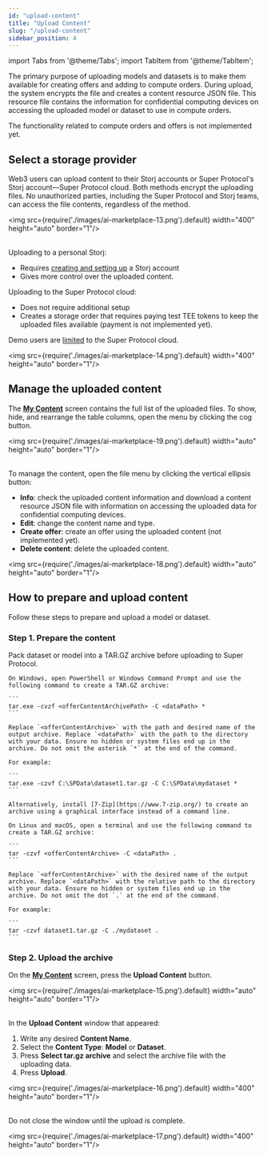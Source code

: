 ```yaml
---
id: "upload-content"
title: "Upload Content"
slug: "/upload-content"
sidebar_position: 4
---
```


import Tabs from '@theme/Tabs';
import TabItem from '@theme/TabItem';

The primary purpose of uploading models and datasets is to make them available for creating offers and adding to compute orders. During upload, the system encrypts the file and creates a content resource JSON file. This resource file contains the information for confidential computing devices on accessing the uploaded model or dataset to use in compute orders.

The functionality related to compute orders and offers is not implemented yet.

## Select a storage provider

Web3 users can upload content to their Storj accounts or Super Protocol's Storj account—Super Protocol cloud. Both methods encrypt the uploading files. No unauthorized parties, including the Super Protocol and Storj teams, can access the file contents, regardless of the method.

<img src={require('./images/ai-marketplace-13.png').default} width="400" height="auto" border="1"/>
<br/>
<br/>

Uploading to a personal Storj:

- Requires [creating and setting up](/ai-marketplace/web3-access#step-4-storj-account) a Storj account
- Gives more control over the uploaded content.

Uploading to the Super Protocol cloud:

- Does not require additional setup
- Creates a storage order that requires paying test TEE tokens to keep the uploaded files available (payment is not implemented yet).

Demo users are [limited](/ai-marketplace/enter-marketplace#demo-user-account-limitations) to the Super Protocol cloud.

<img src={require('./images/ai-marketplace-14.png').default} width="400" height="auto" border="1"/>
<br/>

## Manage the uploaded content

The [**My Content**](https://beta.marketplace.superprotocol.com/my-content) screen contains the full list of the uploaded files. To show, hide, and rearrange the table columns, open the menu by clicking the cog button.

<img src={require('./images/ai-marketplace-19.png').default} width="auto" height="auto" border="1"/>
<br/>
<br/>

To manage the content, open the file menu by clicking the vertical ellipsis button:

- **Info**: check the uploaded content information and download a content resource JSON file with information on accessing the uploaded data for confidential computing devices.
- **Edit**: change the content name and type.
- **Create offer**: create an offer using the uploaded content (not implemented yet).
- **Delete content**: delete the uploaded content.

<img src={require('./images/ai-marketplace-18.png').default} width="auto" height="auto" border="1"/>
<br/>

## How to prepare and upload content

Follow these steps to prepare and upload a model or dataset.

### Step 1. Prepare the content

Pack dataset or model into a TAR.GZ archive before uploading to Super Protocol.

<Tabs>
  <TabItem value="windows" label="Windows" default>

    On Windows, open PowerShell or Windows Command Prompt and use the following command to create a TAR.GZ archive:

    ```
    tar.exe -cvzf <offerContentArchivePath> -C <dataPath> *
    ```

    Replace `<offerContentArchive>` with the path and desired name of the output archive. Replace `<dataPath>` with the path to the directory with your data. Ensure no hidden or system files end up in the archive. Do not omit the asterisk `*` at the end of the command.

    For example:

    ```
    tar.exe -czvf C:\SPData\dataset1.tar.gz -C C:\SPData\mydataset *
    ```

    Alternatively, install [7-Zip](https://www.7-zip.org/) to create an archive using a graphical interface instead of a command line.

  </TabItem>
  <TabItem value="linux" label="Linux and macOS">

    On Linux and macOS, open a terminal and use the following command to create a TAR.GZ archive:

    ```
    tar -czvf <offerContentArchive> -C <dataPath> .
    ```

    Replace `<offerContentArchive>` with the desired name of the output archive. Replace `<dataPath>` with the relative path to the directory with your data. Ensure no hidden or system files end up in the archive. Do not omit the dot `.` at the end of the command.

    For example:

    ```
    tar -czvf dataset1.tar.gz -C ./mydataset .
    ```

  </TabItem>
</Tabs>

### Step 2. Upload the archive

On the [**My Content**](https://beta.marketplace.dev.superprotocol.com/my-content) screen, press the **Upload Content** button.

<img src={require('./images/ai-marketplace-15.png').default} width="auto" height="auto" border="1"/>
<br/>
<br/>

In the **Upload Content** window that appeared:

1. Write any desired **Content Name**.
2. Select the **Content Type**: **Model** or **Dataset**.
3. Press **Select tar.gz archive** and select the archive file with the uploading data.
4. Press **Upload**.

<img src={require('./images/ai-marketplace-16.png').default} width="400" height="auto" border="1"/>
<br/>
<br/>

Do not close the window until the upload is complete.

<img src={require('./images/ai-marketplace-17.png').default} width="400" height="auto" border="1"/>
<br/>
<br/>
